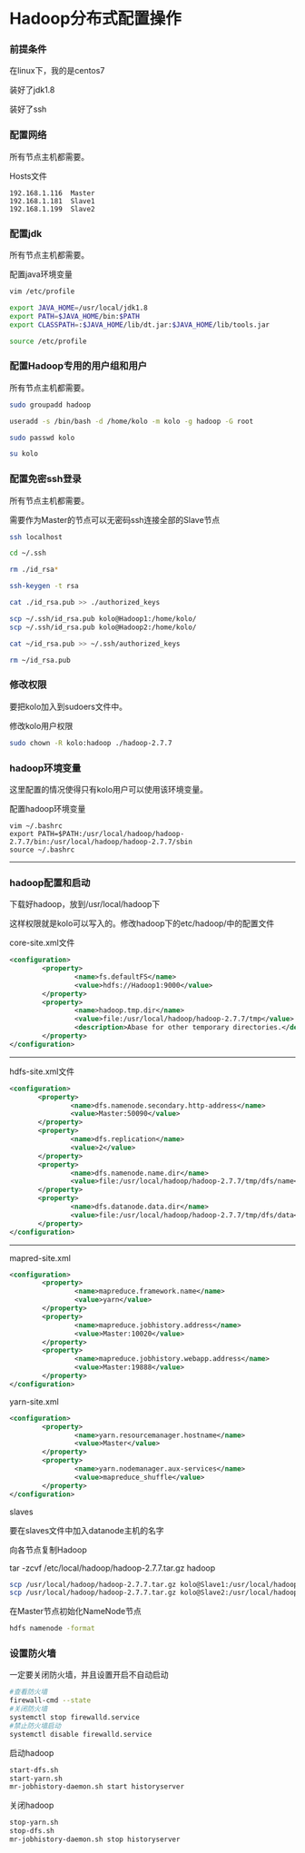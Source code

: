 # Hadoop分布式配置操作

### 前提条件

在linux下，我的是centos7

装好了jdk1.8

装好了ssh

### 配置网络

所有节点主机都需要。

Hosts文件

```
192.168.1.116  Master
192.168.1.181  Slave1
192.168.1.199  Slave2
```
### 配置jdk

所有节点主机都需要。

配置java环境变量

```bash
vim /etc/profile

export JAVA_HOME=/usr/local/jdk1.8
export PATH=$JAVA_HOME/bin:$PATH
export CLASSPATH=:$JAVA_HOME/lib/dt.jar:$JAVA_HOME/lib/tools.jar

source /etc/profile
```
### 配置Hadoop专用的用户组和用户

所有节点主机都需要。

```bash
sudo groupadd hadoop

useradd -s /bin/bash -d /home/kolo -m kolo -g hadoop -G root

sudo passwd kolo

su kolo
```
### 配置免密ssh登录

所有节点主机都需要。

需要作为Master的节点可以无密码ssh连接全部的Slave节点

```bash
ssh localhost

cd ~/.ssh

rm ./id_rsa* 

ssh-keygen -t rsa 

cat ./id_rsa.pub >> ./authorized_keys

scp ~/.ssh/id_rsa.pub kolo@Hadoop1:/home/kolo/
scp ~/.ssh/id_rsa.pub kolo@Hadoop2:/home/kolo/

cat ~/id_rsa.pub >> ~/.ssh/authorized_keys

rm ~/id_rsa.pub
```
### 修改权限

要把kolo加入到sudoers文件中。

修改kolo用户权限

```bash
sudo chown -R kolo:hadoop ./hadoop-2.7.7
```

### hadoop环境变量

这里配置的情况使得只有kolo用户可以使用该环境变量。

配置hadoop环境变量

```
vim ~/.bashrc
export PATH=$PATH:/usr/local/hadoop/hadoop-2.7.7/bin:/usr/local/hadoop/hadoop-2.7.7/sbin
source ~/.bashrc
```

---------------
### hadoop配置和启动

下载好hadoop，放到/usr/local/hadoop下

这样权限就是kolo可以写入的。修改hadoop下的etc/hadoop/中的配置文件

core-site.xml文件

```xml
<configuration>
        <property>
                <name>fs.defaultFS</name>
                <value>hdfs://Hadoop1:9000</value>
        </property>
        <property>
                <name>hadoop.tmp.dir</name>
                <value>file:/usr/local/hadoop/hadoop-2.7.7/tmp</value>
                <description>Abase for other temporary directories.</description>
        </property>
</configuration>
```
---------
 hdfs-site.xml文件

 ```xml
<configuration>
        <property>
                <name>dfs.namenode.secondary.http-address</name>
                <value>Master:50090</value>
        </property>
        <property>
                <name>dfs.replication</name>
                <value>2</value>
        </property>
        <property>
                <name>dfs.namenode.name.dir</name>
                <value>file:/usr/local/hadoop/hadoop-2.7.7/tmp/dfs/name</value>
        </property>
        <property>
                <name>dfs.datanode.data.dir</name>
                <value>file:/usr/local/hadoop/hadoop-2.7.7/tmp/dfs/data</value>
        </property>
</configuration>
 ```
---------------
mapred-site.xml

```xml
<configuration>
        <property>
                <name>mapreduce.framework.name</name>
                <value>yarn</value>
        </property>
        <property>
                <name>mapreduce.jobhistory.address</name>
                <value>Master:10020</value>
        </property>
        <property>
                <name>mapreduce.jobhistory.webapp.address</name>
                <value>Master:19888</value>
        </property>
</configuration>
```

yarn-site.xml

```xml
<configuration>
        <property>
                <name>yarn.resourcemanager.hostname</name>
                <value>Master</value>
        </property>
        <property>
                <name>yarn.nodemanager.aux-services</name>
                <value>mapreduce_shuffle</value>
        </property>
</configuration>
```

slaves

要在slaves文件中加入datanode主机的名字

向各节点复制Hadoop

tar -zcvf /etc/local/hadoop/hadoop-2.7.7.tar.gz hadoop

```bash
scp /usr/local/hadoop/hadoop-2.7.7.tar.gz kolo@Slave1:/usr/local/hadoop
scp /usr/local/hadoop/hadoop-2.7.7.tar.gz kolo@Slave2:/usr/local/hadoop
```

在Master节点初始化NameNode节点

```bash
hdfs namenode -format

```

### 设置防火墙

一定要关闭防火墙，并且设置开启不自动启动

```bash
#查看防火墙
firewall-cmd --state						
#关闭防火墙
systemctl stop firewalld.service
#禁止防火墙启动
systemctl disable firewalld.service 
```

启动hadoop

```bash
start-dfs.sh
start-yarn.sh
mr-jobhistory-daemon.sh start historyserver
```

关闭hadoop

```bash
stop-yarn.sh
stop-dfs.sh
mr-jobhistory-daemon.sh stop historyserver
```







